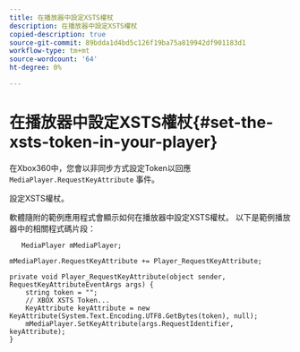 ```yaml
---
title: 在播放器中設定XSTS權杖
description: 在播放器中設定XSTS權杖
copied-description: true
source-git-commit: 89bdda1d4bd5c126f19ba75a819942df901183d1
workflow-type: tm+mt
source-wordcount: '64'
ht-degree: 0%

---
```



# 在播放器中設定XSTS權杖{#set-the-xsts-token-in-your-player}

在Xbox360中，您會以非同步方式設定Token以回應 `MediaPlayer.RequestKeyAttribute` 事件。

設定XSTS權杖。

軟體隨附的範例應用程式會顯示如何在播放器中設定XSTS權杖。 以下是範例播放器中的相關程式碼片段：

```
   MediaPlayer mMediaPlayer;  
 
mMediaPlayer.RequestKeyAttribute += Player_RequestKeyAttribute;  
 
private void Player_RequestKeyAttribute(object sender, RequestKeyAttributeEventArgs args) {  
    string token = "";  
    // XBOX XSTS Token...  
    KeyAttribute keyAttribute = new KeyAttribute(System.Text.Encoding.UTF8.GetBytes(token), null);  
    mMediaPlayer.SetKeyAttribute(args.RequestIdentifier, keyAttribute);  
} 
```

